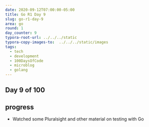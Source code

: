```yaml
---
date: 2020-09-12T07:00:00-05:00
title: Go R1 Day 9
slug: go-r1-day-9
area: go
round: 1
day_counter: 9
typora-root-url: ../../../static
typora-copy-images-to:  ../../../static/images
tags:
  - tech
  - development
  - 100DaysOfCode
  - microblog
  - golang
---
```


## Day 9 of 100

## progress

- Watched some Pluralsight and other material on testing with Go
